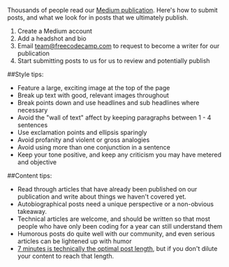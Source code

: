 Thousands of people read our [Medium publication](https://medium.freecodecamp.com). Here's how to submit posts, and what we look for in posts that we ultimately publish.

1. Create a Medium account
1. Add a headshot and bio
1. Email team@freecodecamp.com to request to become a writer for our publication
1. Start submitting posts to us for us to review and potentially publish

##Style tips:

- Feature a large, exciting image at the top of the page
- Break up text with good, relevant images throughout
- Break points down and use headlines and sub headlines where necessary
- Avoid the "wall of text" affect by keeping paragraphs between 1 - 4 sentences
- Use exclamation points and ellipsis sparingly
- Avoid profanity and violent or gross analogies
- Avoid using more than one conjunction in a sentence
- Keep your tone positive, and keep any criticism you may have metered and objective

##Content tips:

- Read through articles that have already been published on our publication and write about things we haven't covered yet.
- Autobiographical posts need a unique perspective or a non-obvious takeaway. 
- Technical articles are welcome, and should be written so that most people who have only been coding for a year can still understand them
- Humorous posts do quite well with our community, and even serious articles can be lightened up with humor
- [7 minutes is technically the optimal post length](https://medium.com/data-lab/the-optimal-post-is-7-minutes-74b9f41509b#.jxmxzdrfa), but if you don't dilute your content to reach that length.